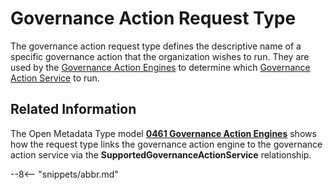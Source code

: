 <!-- SPDX-License-Identifier: CC-BY-4.0 -->
<!-- Copyright Contributors to the ODPi Egeria project. -->


# Governance Action Request Type

The governance action request type defines the descriptive name of a specific
governance action that the organization wishes to run.
They are used by the [Governance Action Engines](/egeria-docs/concepts/governance-action-engine)
to determine which [Governance Action Service](/egeria-docs/concept/governance-action-service)
to run.

## Related Information

The Open Metadata Type model 
**[0461 Governance Action Engines](/egeria-docs/types/4/0461-Governance-Engines)**
shows how the request type links the governance action engine to the
governance action service via the **SupportedGovernanceActionService** relationship.

--8<-- "snippets/abbr.md"